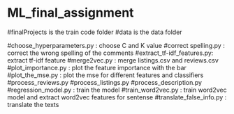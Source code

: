 # ML_final_assignment
#finalProjects is the train code folder
#data is the data folder

#choose_hyperparameters.py : choose C and K value
#correct spelling.py       : correct the wrong spelling of the comments
#extract_tf-idf_features.py: extract tf-idf feature
#merge2vec.py              : merge listings.csv and reviews.csv
#plot_importance.py        : plot the feature importance with the bar
#plot_the_mse.py           : plot the mse for different features and classifiers
#process_reviews.py
#process_listings.py
#process_description.py
#regression_model.py       : train the model
#train_word2vec.py         : train word2vec model and extract word2vec features for sentense
#translate_false_info.py   : translate the texts
